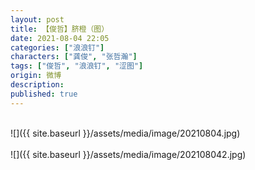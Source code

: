 ```yaml
---
layout: post
title: 【俊哲】脐橙（图）
date: 2021-08-04 22:05
categories: ["浪浪钉"]
characters: ["龚俊", "张哲瀚"]
tags: ["俊哲", "浪浪钉", "涩图"]
origin: 微博
description: 
published: true
---
```


<br>
![]({{ site.baseurl }}/assets/media/image/20210804.jpg)
<br><br>
![]({{ site.baseurl }}/assets/media/image/202108042.jpg)
<br><br>
